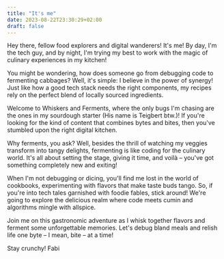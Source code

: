 ```yaml
---
title: "It's me"
date: 2023-08-22T23:30:29+02:00
draft: false
---
```

Hey there, fellow food explorers and digital wanderers! It's me! By day, I'm the tech guy, and by night, I'm trying my best to work with the magic of culinary experiences in my kitchen!

You might be wondering, how does someone go from debugging code to fermenting cabbages? Well, it's simple: I believe in the power of synergy! Just like how a good tech stack needs the right components, my recipes rely on the perfect blend of locally sourced ingredients.

Welcome to Whiskers and Ferments, where the only bugs I'm chasing are the ones in my sourdough starter (His name is Teigbert btw.)! If you're looking for the kind of content that combines bytes and bites, then you've stumbled upon the right digital kitchen.

Why ferments, you ask? Well, besides the thrill of watching my veggies transform into tangy delights, fermenting is like coding for the culinary world. It's all about setting the stage, giving it time, and voilà – you've got something completely new and exiting!

When I'm not debugging or dicing, you'll find me lost in the world of cookbooks, experimenting with flavors that make taste buds tango. So, if you're into tech tales garnished with foodie fables, stick around! We're going to explore the delicious realm where code meets cumin and algorithms mingle with allspice.

Join me on this gastronomic adventure as I whisk together flavors and ferment some unforgettable memories. Let's debug bland meals and relish life one byte – I mean, bite – at a time!

Stay crunchy!
Fabi
